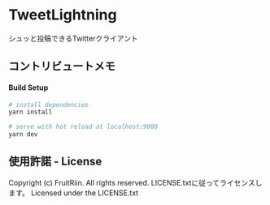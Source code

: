 # TweetLightning

シュッと投稿できるTwitterクライアント

## コントリビュートメモ
#### Build Setup

``` bash
# install dependencies
yarn install

# serve with hot reload at localhost:9080
yarn dev

```
## 使用許諾 - License
Copyright (c) FruitRiin. All rights reserved.
LICENSE.txtに従ってライセンスします。
Licensed under the LICENSE.txt 
